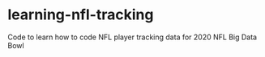 # learning-nfl-tracking
Code to learn how to code NFL player tracking data for 2020 NFL Big Data Bowl
